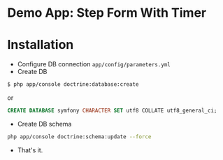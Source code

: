 Demo App: Step Form With Timer
=====

Installation
====

* Configure DB connection ```app/config/parameters.yml```
* Create DB
```sh
$ php app/console doctrine:database:create
```
or
```sql
CREATE DATABASE symfony CHARACTER SET utf8 COLLATE utf8_general_ci;
```
* Create DB schema
```sh
php app/console doctrine:schema:update --force
```
* That's it.

